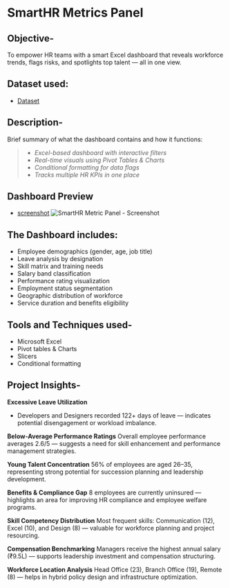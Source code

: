 # SmartHR Metrics Panel

## Objective-
   To empower HR teams with a smart Excel dashboard that reveals workforce trends, flags risks, and spotlights top talent — all in one view.

## Dataset used:
-  <a href="https://github.com/Neha-Kashyap-15/HR_KPI_Performance_Tracker/blob/main/SmartHR%20Metric%20Panel.xlsx">Dataset</a>


## Description-
   Brief summary of what the dashboard contains and how it functions:

> - *Excel-based dashboard with interactive filters*  
> - *Real-time visuals using Pivot Tables & Charts*  
> - *Conditional formatting for data flags*  
> - *Tracks multiple HR KPIs in one place*

## Dashboard Preview
- <a href="https://github.com/Neha-Kashyap-15/HR_KPI_Performance_Tracker/blob/main/SmartHR%20Metric%20Panel%20-%20Screenshot.png">screenshot</a>
![SmartHR Metric Panel - Screenshot](https://github.com/user-attachments/assets/98437f3f-0aeb-400b-9a07-5c6d94cdacb0)


##  The Dashboard includes:

  - Employee demographics (gender, age, job title)
  - Leave analysis by designation
  - Skill matrix and training needs
  - Salary band classification
  - Performance rating visualization
  - Employment status segmentation
  - Geographic distribution of workforce
  - Service duration and benefits eligibility

 ## Tools and Techniques used-

  - Microsoft Excel
  - Pivot tables & Charts
  - Slicers
  - Conditional formatting

 ## Project Insights-

  **Excessive Leave Utilization**
   - Developers and Designers recorded 122+ days of leave — indicates potential disengagement or workload imbalance.

  **Below-Average Performance Ratings**
    Overall employee performance averages 2.6/5 — suggests a need for skill enhancement and performance management strategies.

 **Young Talent Concentration**
   56% of employees are aged 26–35, representing strong potential for succession planning and leadership development.

**Benefits & Compliance Gap**
  8 employees are currently uninsured — highlights an area for improving HR compliance and employee welfare programs.

**Skill Competency Distribution**
  Most frequent skills: Communication (12), Excel (10), and Design (8) — valuable for workforce planning and project resourcing.

**Compensation Benchmarking**
  Managers receive the highest annual salary (₹9.5L) — supports leadership investment and compensation structuring.

**Workforce Location Analysis**
  Head Office (23), Branch Office (19), Remote (8) — helps in hybrid policy design and infrastructure optimization.

   

 
